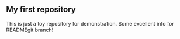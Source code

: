 ## My first repository
This is just a toy repository for demonstration.
Some excellent info for READMEgit branch!
